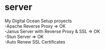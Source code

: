 # server
 My Digital Ocean Setup proyects</br>
 -Apache Reverse Proxy => OK</br>
 -Janus Server with Reverse Proxy & SSL => OK</br>
 -Stun Server => OK</br>
 -Auto Renew SSL Certificates
 
